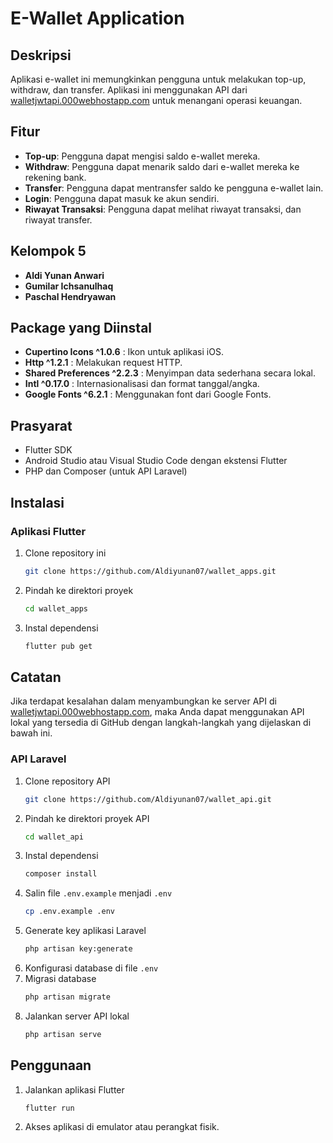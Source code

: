 # E-Wallet Application

## Deskripsi
Aplikasi e-wallet ini memungkinkan pengguna untuk melakukan top-up, withdraw, dan transfer. Aplikasi ini menggunakan API dari [walletjwtapi.000webhostapp.com](http://walletjwtapi.000webhostapp.com) untuk menangani operasi keuangan.

## Fitur
- **Top-up**: Pengguna dapat mengisi saldo e-wallet mereka.
- **Withdraw**: Pengguna dapat menarik saldo dari e-wallet mereka ke rekening bank.
- **Transfer**: Pengguna dapat mentransfer saldo ke pengguna e-wallet lain.
- **Login**: Pengguna dapat masuk ke akun sendiri.
- **Riwayat Transaksi**: Pengguna dapat melihat riwayat transaksi, dan riwayat transfer.

## Kelompok 5
- **Aldi Yunan Anwari**
- **Gumilar Ichsanulhaq**
- **Paschal Hendryawan**

## Package yang Diinstal
- **Cupertino Icons ^1.0.6** : Ikon untuk aplikasi iOS.
- **Http ^1.2.1** : Melakukan request HTTP.
- **Shared Preferences ^2.2.3** : Menyimpan data sederhana secara lokal.
- **Intl ^0.17.0** : Internasionalisasi dan format tanggal/angka.
- **Google Fonts ^6.2.1** : Menggunakan font dari Google Fonts.

## Prasyarat
- Flutter SDK
- Android Studio atau Visual Studio Code dengan ekstensi Flutter
- PHP dan Composer (untuk API Laravel)

## Instalasi
### Aplikasi Flutter
1. Clone repository ini
    ```bash
    git clone https://github.com/Aldiyunan07/wallet_apps.git
    ```
2. Pindah ke direktori proyek
    ```bash
    cd wallet_apps
    ```
3. Instal dependensi
    ```bash
    flutter pub get
    ```


## Catatan
Jika terdapat kesalahan dalam menyambungkan ke server API di [walletjwtapi.000webhostapp.com](http://walletjwtapi.000webhostapp.com), maka Anda dapat menggunakan API lokal yang tersedia di GitHub dengan langkah-langkah yang dijelaskan di bawah ini.


### API Laravel
1. Clone repository API
    ```bash
    git clone https://github.com/Aldiyunan07/wallet_api.git
    ```
2. Pindah ke direktori proyek API
    ```bash
    cd wallet_api
    ```
3. Instal dependensi
    ```bash
    composer install
    ```
4. Salin file `.env.example` menjadi `.env`
    ```bash
    cp .env.example .env
    ```
5. Generate key aplikasi Laravel
    ```bash
    php artisan key:generate
    ```
6. Konfigurasi database di file `.env`
7. Migrasi database
    ```bash
    php artisan migrate
    ```
8. Jalankan server API lokal
    ```bash
    php artisan serve
    ```

## Penggunaan
1. Jalankan aplikasi Flutter
    ```bash
    flutter run
    ```

2. Akses aplikasi di emulator atau perangkat fisik.
